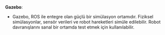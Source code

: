  **Gazebo**:

   * Gazebo, ROS ile entegre olan güçlü bir simülasyon ortamıdır. Fiziksel simülasyonlar, sensör verileri ve robot hareketleri simüle edilebilir. Robot davranışlarını sanal bir ortamda test etmek için kullanılabilir.
